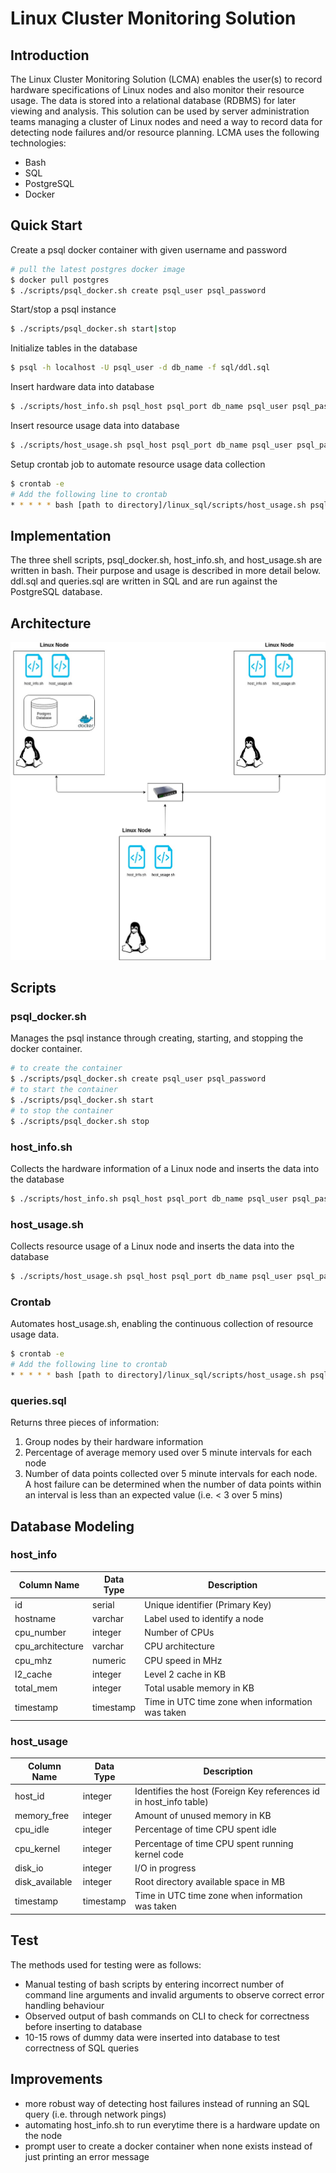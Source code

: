 # Linux Cluster Monitoring Solution

## Introduction
The Linux Cluster Monitoring Solution (LCMA) enables the user(s) to record hardware specifications of Linux nodes and also monitor their resource usage.
The data is stored into a relational database (RDBMS) for later viewing and analysis. This solution can be used by server administration teams managing a cluster
of Linux nodes and need a way to record data for detecting node failures and/or resource planning.
LCMA uses the following technologies:
- Bash
- SQL
- PostgreSQL
- Docker

## Quick Start
Create a psql docker container with given username and password
```bash
# pull the latest postgres docker image
$ docker pull postgres
$ ./scripts/psql_docker.sh create psql_user psql_password
```
Start/stop a psql instance
```bash
$ ./scripts/psql_docker.sh start|stop
```
Initialize tables in the database
```bash
$ psql -h localhost -U psql_user -d db_name -f sql/ddl.sql
```
Insert hardware data into database
```bash
$ ./scripts/host_info.sh psql_host psql_port db_name psql_user psql_password
```
Insert resource usage data into database
```bash
$ ./scripts/host_usage.sh psql_host psql_port db_name psql_user psql_password
```
Setup crontab job to automate resource usage data collection
```bash
$ crontab -e
# Add the following line to crontab
* * * * * bash [path to directory]/linux_sql/scripts/host_usage.sh psql_host psql_port db_name psql_user psql_password > /tmp/host_usage.log
```
## Implementation
The three shell scripts, psql_docker.sh, host_info.sh, and host_usage.sh are written in bash. Their purpose and usage is described in more detail below.
ddl.sql and queries.sql are written in SQL and are run against the PostgreSQL database.

## Architecture
![alt-text](assets/linux_sql_architecture.jpg "Architecture Diagram")

## Scripts
### psql_docker.sh
Manages the psql instance through creating, starting, and stopping the docker container.
```bash
# to create the container
$ ./scripts/psql_docker.sh create psql_user psql_password
# to start the container
$ ./scripts/psql_docker.sh start
# to stop the container
$ ./scripts/psql_docker.sh stop
```
### host_info.sh
Collects the hardware information of a Linux node and inserts the data into the database
```bash
$ ./scripts/host_info.sh psql_host psql_port db_name psql_user psql_password
```
### host_usage.sh
Collects resource usage of a Linux node and inserts the data into the database
```bash
$ ./scripts/host_usage.sh psql_host psql_port db_name psql_user psql_password
```
### Crontab
Automates host_usage.sh, enabling the continuous collection of resource usage data.
```bash
$ crontab -e
# Add the following line to crontab
* * * * * bash [path to directory]/linux_sql/scripts/host_usage.sh psql_host psql_port db_name psql_user psql_password > /tmp/host_usage.log
```
### queries.sql
Returns three pieces of information:
1. Group nodes by their hardware information
2. Percentage of average memory used over 5 minute intervals for each node
3. Number of data points collected over 5 minute intervals for each node. A host failure can be determined when the number of data points within an interval is less than an expected value (i.e. < 3 over 5 mins)

## Database Modeling
### host_info
Column Name      | Data Type   | Description
---------------- | ----------- | ------------
id               | serial      | Unique identifier (Primary Key)
hostname         | varchar     | Label used to identify a node
cpu_number       | integer     | Number of CPUs
cpu_architecture | varchar     | CPU architecture
cpu_mhz          | numeric     | CPU speed in MHz
l2_cache         | integer     | Level 2 cache in KB
total_mem        | integer     | Total usable memory in KB
timestamp        | timestamp   | Time in UTC time zone when information was taken
### host_usage
Column Name      | Data Type   | Description
---------------- | ----------- | ------------
host_id          | integer     | Identifies the host (Foreign Key references id in host_info table)
memory_free      | integer     | Amount of unused memory in KB
cpu_idle         | integer     | Percentage of time CPU spent idle
cpu_kernel       | integer     | Percentage of time CPU spent running kernel code
disk_io          | integer     | I/O in progress
disk_available   | integer     | Root directory available space in MB
timestamp        | timestamp   | Time in UTC time zone when information was taken

## Test
The methods used for testing were as follows:
- Manual testing of bash scripts by entering incorrect number of command line arguments and invalid arguments to observe correct error handling behaviour
- Observed output of bash commands on CLI to check for correctness before inserting to database
- 10-15 rows of dummy data were inserted into database to test correctness of SQL queries

## Improvements
- more robust way of detecting host failures instead of running an SQL query (i.e. through network pings)
- automating host_info.sh to run everytime there is a hardware update on the node
- prompt user to create a docker container when none exists instead of just printing an error message
